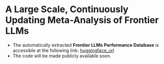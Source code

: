 # A Large Scale, Continuously Updating Meta-Analysis of Frontier LLMs

- The automatically extracted __Frontier LLMs Performance Database__ is accessible at the following link: [huggingface_url](https://huggingface.co/datasets/jungsoopark/LLMs-Performance-Data)
- The code will be made publicly available soon.
